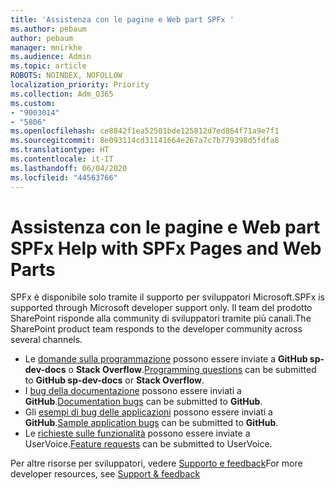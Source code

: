 ```yaml
---
title: 'Assistenza con le pagine e Web part SPFx '
ms.author: pebaum
author: pebaum
manager: mnirkhe
ms.audience: Admin
ms.topic: article
ROBOTS: NOINDEX, NOFOLLOW
localization_priority: Priority
ms.collection: Adm_O365
ms.custom:
- "9003014"
- "5806"
ms.openlocfilehash: ce8842f1ea52501bde125812d7ed864f71a9e7f1
ms.sourcegitcommit: 8e093114cd31141664e267a7c7b779398d5fdfa8
ms.translationtype: HT
ms.contentlocale: it-IT
ms.lasthandoff: 06/04/2020
ms.locfileid: "44563766"
---
```

# <a name="help-with-spfx-pages-and-web-parts"></a><span data-ttu-id="ec930-102">Assistenza con le pagine e Web part SPFx </span><span class="sxs-lookup"><span data-stu-id="ec930-102">Help with SPFx Pages and Web Parts</span></span>

<span data-ttu-id="ec930-103">SPFx è disponibile solo tramite il supporto per sviluppatori Microsoft.</span><span class="sxs-lookup"><span data-stu-id="ec930-103">SPFx is supported through Microsoft developer support only.</span></span> <span data-ttu-id="ec930-104">Il team del prodotto SharePoint risponde alla community di sviluppatori tramite più canali.</span><span class="sxs-lookup"><span data-stu-id="ec930-104">The SharePoint product team responds to the developer community across several channels.</span></span>

- <span data-ttu-id="ec930-105">Le [domande sulla programmazione](https://docs.microsoft.com/sharepoint/dev/support-feedback#programming-questions) possono essere inviate a **GitHub sp-dev-docs** o **Stack Overflow**.</span><span class="sxs-lookup"><span data-stu-id="ec930-105">[Programming questions](https://docs.microsoft.com/sharepoint/dev/support-feedback#programming-questions)  can be submitted to  **GitHub sp-dev-docs**  or  **Stack Overflow**.</span></span>
- <span data-ttu-id="ec930-106">I [bug della documentazione](https://docs.microsoft.com/sharepoint/dev/support-feedback#documentation-bugs) possono essere inviati a **GitHub**.</span><span class="sxs-lookup"><span data-stu-id="ec930-106">[Documentation bugs](https://docs.microsoft.com/sharepoint/dev/support-feedback#documentation-bugs)  can be submitted to **GitHub**.</span></span>
- <span data-ttu-id="ec930-107">Gli [esempi di bug delle applicazioni](https://docs.microsoft.com/sharepoint/dev/support-feedback#sample-application-bugs) possono essere inviati a **GitHub**.</span><span class="sxs-lookup"><span data-stu-id="ec930-107">[Sample application bugs](https://docs.microsoft.com/sharepoint/dev/support-feedback#sample-application-bugs)  can be submitted to  **GitHub**.</span></span>
- <span data-ttu-id="ec930-108">Le [richieste sulle funzionalità](https://docs.microsoft.com/sharepoint/dev/support-feedback#feature-requests) possono essere inviate a UserVoice.</span><span class="sxs-lookup"><span data-stu-id="ec930-108">[Feature requests](https://docs.microsoft.com/sharepoint/dev/support-feedback#feature-requests)  can be submitted to UserVoice.</span></span>

<span data-ttu-id="ec930-109">Per altre risorse per sviluppatori, vedere [Supporto e feedback](https://docs.microsoft.com/sharepoint/dev/support-feedback)</span><span class="sxs-lookup"><span data-stu-id="ec930-109">For more developer resources, see  [Support & feedback](https://docs.microsoft.com/sharepoint/dev/support-feedback)</span></span>